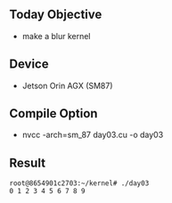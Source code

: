## Today Objective
- make a blur kernel

## Device
- Jetson Orin AGX (SM87)

## Compile Option
- nvcc -arch=sm_87 day03.cu -o day03

## Result

```
root@8654901c2703:~/kernel# ./day03 
0 1 2 3 4 5 6 7 8 9
```
